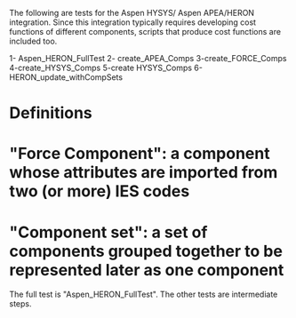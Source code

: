 The following are tests for the Aspen HYSYS/ Aspen APEA/HERON integration.
Since this integration typically requires developing cost functions of different components, scripts that produce cost functions are included too.

1- Aspen_HERON_FullTest
2- create_APEA_Comps
3-create_FORCE_Comps
4-create_HYSYS_Comps
5-create HYSYS_Comps
6-HERON_update_withCompSets


# Definitions
# "Force Component": a component whose attributes are imported from two (or more) IES codes
# "Component set": a set of components grouped together to be represented later as one component


The full test is "Aspen_HERON_FullTest". The other tests are intermediate steps.


